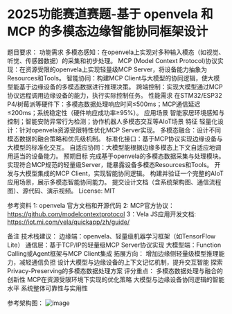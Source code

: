 
# 2025功能赛道赛题-基于 openvela 和 MCP 的多模态边缘智能协同框架设计

题目要求：
  功能需求
  多模态感知：在openvela上实现对多种输入模态（如视觉、听觉、传感器数据）的采集和初步处理。
  MCP (Model Context Protocol)协议实现：在资源受限的openvela上实现轻量级MCP Server，将设备能力抽象为Resources和Tools。
  智能协同：构建MCP Client与大模型的协同逻辑，使大模型能基于边缘设备的多模态数据进行推理决策。
  跨端控制：实现大模型通过MCP协议远程调用边缘设备的能力，执行实际控制任务。
  性能需求
    在STM32/ESP32 P4/树莓派等硬件下：多模态数据处理响应时间≤500ms；MCP通信延迟≤200ms；系统稳定性（硬件响应成功率≥95%）。
  应用场景
    智能家居环境感知与控制；智能安防异常行为检测；协作机器人多模态交互等AIoT场景
  特征
    轻量化设计：针对openvela资源受限特性优化MCP Server实现。
    多模态融合：设计不同模态数据的融合策略和优先级机制。
    标准化接口：基于MCP协议实现边缘设备与大模型的标准化交互。
    自适应协同：大模型能根据边缘多模态上下文自适应地调用适当的设备能力。
  预期目标
    完成基于openvela的多模态数据采集与处理模块。
    实现符合MCP规范的轻量级Server，能暴露设备多模态Resources和Tools。
    开发与大模型集成的MCP Client，实现智能协同逻辑。
    构建并验证一个完整的AIoT应用场景，展示多模态智能协同能力。
    提交设计文档（含系统架构图、通信流程图）、源代码、演示视频。
  License: MIT
  
  参考资料
    1: openvela 官方文档和开源代码
    2: MCP官方协议：https://github.com/modelcontextprotocol
    3：Vela JS应用开发文档: https://iot.mi.com/vela/quickapp/zh/guide/

备注
技术栈建议：
  边缘端：openvela、轻量级机器学习框架（如TensorFlow Lite）
  通信层：基于TCP/IP的轻量级MCP Server协议实现
  大模型端：Function Calling或Agent框架与MCP Client集成
拓展方向：
  增加边缘侧轻量级模型推理能力，减轻通信负担
  设计大模型与边缘设备的上下文记忆机制，提升交互智能
  探索Privacy-Preserving的多模态数据处理方案
评分重点：
  多模态数据处理与融合的创新性
  MCP在资源受限环境下实现的优化策略
  大模型与边缘设备协同逻辑的智能水平
  系统整体可靠性与实用性
  
参考架构图：
![image](https://github.com/user-attachments/assets/3b87bc1e-d5e1-4c12-8021-8f6b8b67f823)

